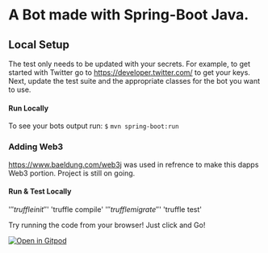 # A Bot made with Spring-Boot Java.

## Local Setup

The test only needs to be updated with your secrets. For example, to get started with Twitter go to https://developer.twitter.com/ to get your keys.
Next, update the test suite and the appropriate classes for the bot you want to use.


#### Run Locally
To see your bots output run:
`$` `mvn spring-boot:run`

### Adding Web3
https://www.baeldung.com/web3j was used in refrence to make this dapps Web3 portion. Project is still on going.

#### Run & Test Locally

'$' 'truffle init'
'$' 'truffle compile'
'$' 'truffle migrate'
'$' 'truffle test'

Try running the code from your browser! Just click and Go!

[![Open in Gitpod](https://gitpod.io/button/open-in-gitpod.svg)](https://gitpod.io/#https://github.com/juanresendiz813/botswithspring)
